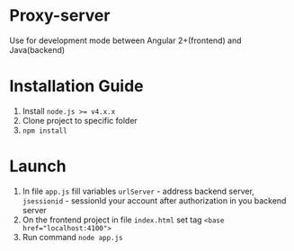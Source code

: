 # Proxy-server
Use for development mode between Angular 2+(frontend) and Java(backend)

# Installation Guide
1. Install `node.js >= v4.x.x`
2. Clone project to specific folder
3. `npm install`

# Launch
1. In file `app.js` fill variables `urlServer` - address backend server,
`jsessionid` - sessionId your account after authorization in you backend server
2. On the frontend project in file `index.html` set tag `<base href="localhost:4100">`
3. Run command `node app.js`
